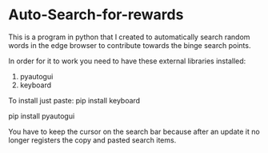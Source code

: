 # Auto-Search-for-rewards
This is a program in python that I created to automatically search random words in the edge browser to contribute towards the binge search points.

In order for it to work you need to have these external libraries installed:
1) pyautogui
2) keyboard

To install just paste:
pip install keyboard 

pip install pyautogui

You have to keep the cursor on the search bar because after an update it no longer registers the copy and pasted search items.
